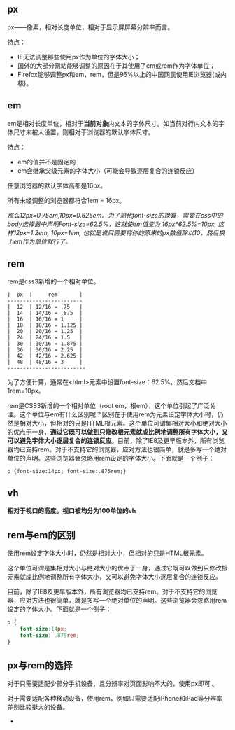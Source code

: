 ## px

px——像素，相对长度单位，相对于显示屏屏幕分辨率而言。

特点：

- IE无法调整那些使用px作为单位的字体大小；
-  国外的大部分网站能够调整的原因在于其使用了em或rem作为字体单位；
- Firefox能够调整px和em，rem，但是96%以上的中国网民使用IE浏览器(或内核)。

## em

em是相对长度单位，相对于**当前对象**内文本的字体尺寸。如当前对行内文本的字体尺寸未被人设置，则相对于浏览器的默认字体尺寸。

特点：

- em的值并不是固定的
- em会继承父级元素的字体大小（可能会导致逐层复合的连锁反应）

任意浏览器的默认字体高都是16px。

所有未经调整的浏览器都符合1em = 16px。

 *那么12px=0.75em,10px=0.625em。为了简化font-size的换算，需要在css中的body选择器中声明Font-size=62.5%，这就使em值变为 16px\*62.5%=10px, 这样12px=1.2em, 10px=1em, 也就是说只需要将你的原来的px数值除以10，然后换上em作为单位就行了。* 

## rem

rem是css3新增的一个相对单位。

```
|  px  |     rem       |
------------------------
|  12  | 12/16 = .75   |
|  14  | 14/16 = .875  |
|  16  | 16/16 = 1     |
|  18  | 18/16 = 1.125 |
|  20  | 20/16 = 1.25  |
|  24  | 24/16 = 1.5   |
|  30  | 30/16 = 1.875 |
|  36  | 36/16 = 2.25  |
|  42  | 42/16 = 2.625 |
|  48  | 48/16 = 3     |
-------------------------   
```

为了方便计算，通常在<html\>元素中设置font-size：62.5%。然后文档中1rem=10px。

rem是CSS3新增的一个相对单位（root em，根em），这个单位引起了广泛关注。这个单位与em有什么区别呢？区别在于使用rem为元素设定字体大小时，仍然是相对大小，但相对的只是HTML根元素。这个单位可谓集相对大小和绝对大小的优点于一身，**通过它既可以做到只修改根元素就成比例地调整所有字体大小，又可以避免字体大小逐层复合的连锁反应**。目前，除了IE8及更早版本外，所有浏览器均已支持rem。对于不支持它的浏览器，应对方法也很简单，就是多写一个绝对单位的声明。这些浏览器会忽略用rem设定的字体大小。下面就是一个例子：

```
p {font-size:14px; font-size:.875rem;}
```

## vh

**相对于视口的高度。视口被均分为100单位的vh**

## rem与em的区别



使用rem设定字体大小时，仍然是相对大小，但相对的只是HTML根元素。

这个单位可谓是集相对大小与绝对大小的优点于一身，通过它既可以做到只修改根元素就成比例地调整所有字体大小，又可以避免字体大小逐层复合的连锁反应。

 目前，除了IE8及更早版本外，所有浏览器均已支持rem。对于不支持它的浏览器，应对方法也很简单，就是多写一个绝对单位的声明。这些浏览器会忽略用rem设定的字体大小。下面就是一个例子： 

~~~css
p {
    font-size:14px;
    font-size: .875rem;
}
~~~

## px与rem的选择

对于只需要适配少部分手机设备，且分辨率对页面影响不大的，使用px即可 。

对于需要适配各种移动设备，使用rem，例如只需要适配iPhone和iPad等分辨率差别比较挺大的设备。





*